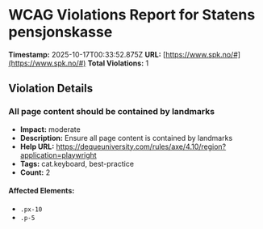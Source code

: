 # WCAG Violations Report for Statens pensjonskasse

**Timestamp:** 2025-10-17T00:33:52.875Z
**URL:** [https://www.spk.no/#](https://www.spk.no/#)
**Total Violations:** 1

## Violation Details

### All page content should be contained by landmarks

- **Impact:** moderate
- **Description:** Ensure all page content is contained by landmarks
- **Help URL:** https://dequeuniversity.com/rules/axe/4.10/region?application=playwright
- **Tags:** cat.keyboard, best-practice
- **Count:** 2

#### Affected Elements:

- `.px-10`
- `.p-5`
